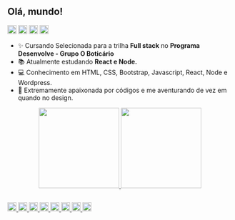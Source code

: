 ## Olá, mundo! 
  <p align="left">
  <a href="https://www.linkedin.com/in/flavialbraz/" alt="Linkedin">
  <img src="https://img.shields.io/badge/LinkedIn-0077B5?style=for-the-badge&logo=linkedin&logoColor=white"/ height="20"></a>
 
  <a href="https://www.instagram.com/alessadev/" alt="Instagram">
  <img src="https://img.shields.io/badge/Instagram-E4405F?style=for-the-badge&logo=instagram&logoColor=white"  height="20"/></a>
 
 <a href="https://www.behance.net/flavialbraz" alt="flavialbraz">
  <img src="https://img.shields.io/badge/-Behance-blue?style=for-the-badge&logo=behance&logoColor=white"  height="20" /></a>
  
  <a href="mailto:flaviabrazx@gmail.com" alt="flavialbraz">
  <img src="https://img.shields.io/badge/Gmail-D14836?style=for-the-badge&logo=gmail&logoColor=white"  height="20" /></a>
</p>  
 
 
 
- ✨ Cursando  Selecionada para a trilha **Full stack** no **Programa Desenvolve - Grupo O Boticário**
- 📚 Atualmente estudando **React e Node.**
- 💻 Conhecimento em HTML, CSS, Bootstrap, Javascript, React, Node e Wordpress.
- 🔮 Extremamente apaixonada por códigos e me aventurando de vez em quando no design. 

<div align="center">
  <a href="https://github.com/flavialbraz">
  <img height="180em" src="https://github-readme-stats.vercel.app/api?username=flavialbraz&show_icons=true&theme=dracula&include_all_commits=true&count_private=true&card_width=500px"/> <img height="180em" src="https://github-readme-stats.vercel.app/api/top-langs/?username=flavialbraz&layout=compact&langs_count=7&theme=dracula&hide_rank=true&card_width=220px"/>
    </div> 

 
 ##  
<img alt="HTML" title="HTML" height="20" src="https://img.shields.io/badge/HTML5-E34F26?style=for-the-badge&logo=html5&logoColor=white"> <img alt="CSS" title="CSS" height="20" src="https://img.shields.io/badge/CSS3-1572B6?style=for-the-badge&logo=css3&logoColor=white"> <img alt="Bootstrap" title="Bootstrap" height="20" src="https://img.shields.io/badge/Bootstrap-563D7C?style=for-the-badge&logo=bootstrap&logoColor=white"> <img alt="wordpress" title="wordpress" height="20" src="https://img.shields.io/badge/Wordpress-21759B?style=for-the-badge&logo=wordpress&logoColor=white"> <img alt="Jquery" title="Jquery" height="20" src="https://img.shields.io/badge/jQuery-0769AD?style=for-the-badge&logo=jquery&logoColor=white"> <img alt="JS" title="JS" height="20" src="https://img.shields.io/badge/JavaScript-323330?style=for-the-badge&logo=javascript&logoColor=F7DF1E"> <img alt="Figma" title="Figma" height="20" src="https://img.shields.io/badge/Figma-F24E1E?style=for-the-badge&logo=figma&logoColor=white"> <img alt="Photoshop" title="Photoshop" height="20" src="https://img.shields.io/badge/Adobe%20Photoshop-31A8FF?style=for-the-badge&logo=Adobe%20Photoshop&logoColor=black">

  
 
 
